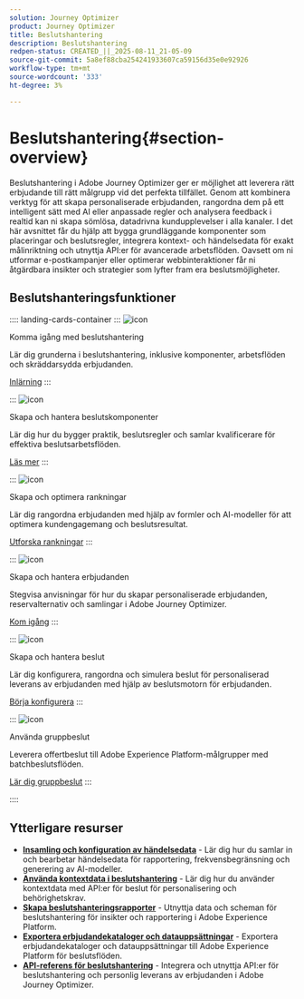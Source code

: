 ```yaml
---
solution: Journey Optimizer
product: Journey Optimizer
title: Beslutshantering
description: Beslutshantering
redpen-status: CREATED_||_2025-08-11_21-05-09
source-git-commit: 5a8ef88cba254241933607ca59156d35e0e92926
workflow-type: tm+mt
source-wordcount: '333'
ht-degree: 3%

---
```



# Beslutshantering{#section-overview}

Beslutshantering i Adobe Journey Optimizer ger er möjlighet att leverera rätt erbjudande till rätt målgrupp vid det perfekta tillfället. Genom att kombinera verktyg för att skapa personaliserade erbjudanden, rangordna dem på ett intelligent sätt med AI eller anpassade regler och analysera feedback i realtid kan ni skapa sömlösa, datadrivna kundupplevelser i alla kanaler. I det här avsnittet får du hjälp att bygga grundläggande komponenter som placeringar och beslutsregler, integrera kontext- och händelsedata för exakt målinriktning och utnyttja API:er för avancerade arbetsflöden. Oavsett om ni utformar e-postkampanjer eller optimerar webbinteraktioner får ni åtgärdbara insikter och strategier som lyfter fram era beslutsmöjligheter.

## Beslutshanteringsfunktioner

:::: landing-cards-container
:::
![icon](https://cdn.experienceleague.adobe.com/icons/circle-play.svg?lang=sv-SE)

Komma igång med beslutshantering

Lär dig grunderna i beslutshantering, inklusive komponenter, arbetsflöden och skräddarsydda erbjudanden.

[Inlärning](get-started-decision-landing-page.md)
:::

:::
![icon](https://cdn.experienceleague.adobe.com/icons/puzzle-piece.svg?lang=sv-SE)

Skapa och hantera beslutskomponenter

Lär dig hur du bygger praktik, beslutsregler och samlar kvalificerare för effektiva beslutsarbetsflöden.

[Läs mer](create-components-landing-page.md)
:::

:::
![icon](https://cdn.experienceleague.adobe.com/icons/bullseye.svg?lang=sv-SE)

Skapa och optimera rankningar

Lär dig rangordna erbjudanden med hjälp av formler och AI-modeller för att optimera kundengagemang och beslutsresultat.

[Utforska rankningar](rankings-landing-page.md)
:::

:::
![icon](https://cdn.experienceleague.adobe.com/icons/list-check.svg?lang=sv-SE)

Skapa och hantera erbjudanden

Stegvisa anvisningar för hur du skapar personaliserade erbjudanden, reservalternativ och samlingar i Adobe Journey Optimizer.

[Kom igång](managing-offers-in-the-offer-library-landing-page.md)
:::

:::
![icon](https://cdn.experienceleague.adobe.com/icons/gear.svg?lang=sv-SE)

Skapa och hantera beslut

Lär dig konfigurera, rangordna och simulera beslut för personaliserad leverans av erbjudanden med hjälp av beslutsmotorn för erbjudanden.

[Börja konfigurera](create-manage-activities-landing-page.md)
:::

:::
![icon](https://cdn.experienceleague.adobe.com/icons/screwdriver-wrench.svg?lang=sv-SE)

Använda gruppbeslut

Leverera offertbeslut till Adobe Experience Platform-målgrupper med batchbeslutsflöden.

[Lär dig gruppbeslut](../using/offers/batch-delivery.md)
:::

::::


## Ytterligare resurser

- **[Insamling och konfiguration av händelsedata](collect-event-data-landing-page.md)** - Lär dig hur du samlar in och bearbetar händelsedata för rapportering, frekvensbegränsning och generering av AI-modeller.
- **[Använda kontextdata i beslutshantering](context-data-landing-page.md)** - Lär dig hur du använder kontextdata med API:er för beslut för personalisering och behörighetskrav.
- **[Skapa beslutshanteringsrapporter](create-reports-landing-page.md)** - Utnyttja data och scheman för beslutshantering för insikter och rapportering i Adobe Experience Platform.
- **[Exportera erbjudandekataloger och datauppsättningar](export-catalog-landing-page.md)** - Exportera erbjudandekataloger och datauppsättningar till Adobe Experience Platform för beslutsflöden.
- **[API-referens för beslutshantering](api-reference-landing-page.md)** - Integrera och utnyttja API:er för beslutshantering och personlig leverans av erbjudanden i Adobe Journey Optimizer.

